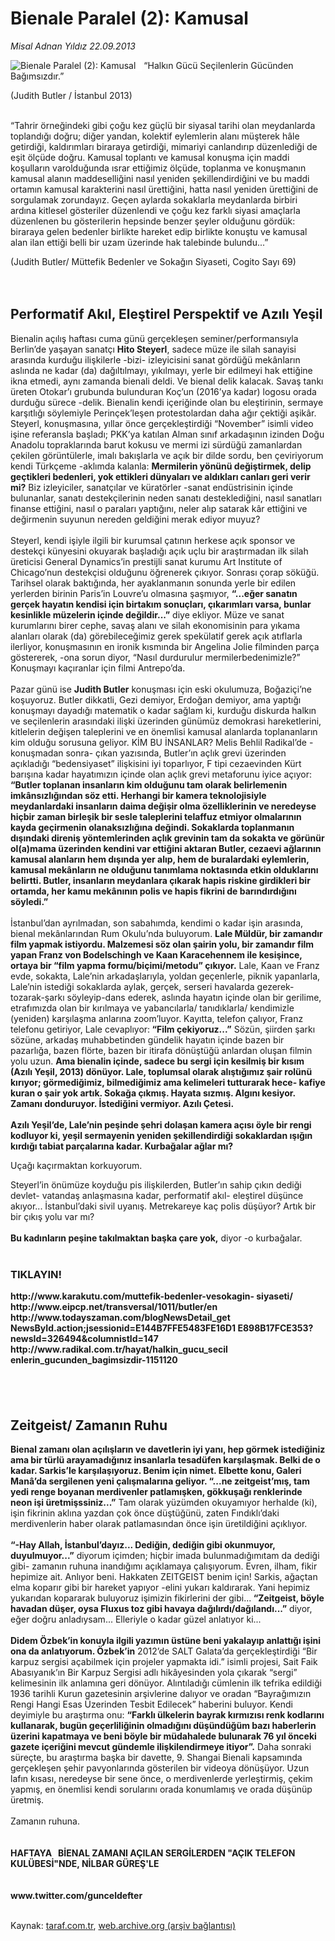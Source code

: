 # Bienale Paralel (2): Kamusal

*Misal Adnan Yıldız 22.09.2013*

<div class="yazi"><img align="left" alt="Bienale Paralel (2): Kamusal" border="0" src="http://www.taraf.com.tr/fotoraflar/makaleler/bienale-paralel-2-kamusal_3626_orijinal.jpg" style="border-right-width:10px; border-color:#FFFFFF"/><p>“Halkın Gücü Seçilenlerin Gücünden Bağımsızdır.”</p>
<p>(Judith Butler / İstanbul 2013)<br/><br/></p>
<p>“Tahrir örneğindeki gibi çoğu kez güçlü bir siyasal tarihi olan meydanlarda toplandığı doğru; diğer yandan, kolektif eylemlerin alanı müşterek hâle getirdiği, kaldırımları biraraya getirdiği, mimariyi canlandırıp düzenlediği de eşit ölçüde doğru. Kamusal toplantı ve kamusal konuşma için maddi koşulların varolduğunda ısrar ettiğimiz ölçüde, toplanma ve konuşmanın kamusal alanın maddeselliğini nasıl yeniden şekillendirdiğini ve bu maddi ortamın kamusal karakterini nasıl ürettiğini, hatta nasıl yeniden ürettiğini de sorgulamak zorundayız. Geçen aylarda sokaklarla meydanlarda birbiri ardına kitlesel gösteriler düzenlendi ve çoğu kez farklı siyasi amaçlarla düzenlenen bu gösterilerin hepsinde benzer şeyler olduğunu gördük: biraraya gelen bedenler birlikte hareket edip birlikte konuştu ve kamusal alan ilan ettiği belli bir uzam üzerinde hak talebinde bulundu...”</p>
<p>(Judith Butler/ Müttefik Bedenler ve Sokağın Siyaseti, Cogito Sayı 69)<br/><br/><br/></p>
<h2>Performatif Akıl, Eleştirel Perspektif ve Azılı Yeşil</h2>
<p>Bienalin açılış haftası cuma günü gerçekleşen seminer/performansıyla Berlin’de yaşayan sanatçı <strong>Hito Steyerl</strong>, sadece müze ile silah sanayisi arasında kurduğu ilişkilerle -bizi- izleyicisini sanat gördüğü mekânların aslında ne kadar (da) dağıltılmayı, yıkılmayı, yerle bir edilmeyi hak ettiğine ikna etmedi, aynı zamanda bienali deldi. Ve bienal delik kalacak. Savaş tankı üreten Otokar’ı grubunda bulunduran Koç’un (2016’ya kadar) logosu orada durduğu sürece -delik. Bienalin kendi içeriğinde olan bu eleştirinin, sermaye karşıtlığı söylemiyle Perinçek’leşen protestolardan daha ağır çektiği aşikâr. Steyerl, konuşmasına, yıllar önce gerçekleştirdiği “November” isimli video işine referansla başladı; PKK’ya katılan Alman sınıf arkadaşının izinden Doğu Anadolu topraklarında barut kokusu ve mermi izi sürdüğü zamanlardan çekilen görüntülerle, imalı bakışlarla ve açık bir dilde sordu, ben çeviriyorum kendi Türkçeme -aklımda kalanla: <strong>Mermilerin yönünü değiştirmek, delip geçtikleri bedenleri, yok ettikleri dünyaları ve aldıkları canları geri verir mi?</strong> Biz izleyiciler, sanatçılar ve küratörler -sanat endüstrisinin içinde bulunanlar, sanatı destekçilerinin neden sanatı desteklediğini, nasıl sanatları finanse ettiğini, nasıl o paraları yaptığını, neler alıp satarak kâr ettiğini ve değirmenin suyunun nereden geldiğini merak ediyor muyuz?<br/><br/>Steyerl, kendi işiyle ilgili bir kurumsal çatının herkese açık sponsor ve destekçi künyesini okuyarak başladığı açık uçlu bir araştırmadan ilk silah üreticisi General Dynamics’in prestijli sanat kurumu Art Institute of Chicago’nun destekçisi olduğunu öğrenerek çıkıyor. Sonrası çorap söküğü. Tarihsel olarak baktığında, her ayaklanmanın sonunda yerle bir edilen yerlerden birinin Paris’in Louvre’u olmasına şaşmıyor, <strong>“...eğer sanatın gerçek hayatın kendisi için birtakım sonuçları, çıkarımları varsa, bunlar kesinlikle müzelerin içinde değildir...”</strong> diye ekliyor. Müze ve sanat kurumlarını birer cephe, savaş alanı ve silah ekonomisinin para yıkama alanları olarak (da) görebileceğimiz gerek spekülatif gerek açık atıflarla ilerliyor, konuşmasının en ironik kısmında bir Angelina Jolie filminden parça göstererek, -ona sorun diyor, “Nasıl durdurulur mermilerbedenimizle?” Konuşmayı kaçıranlar için filmi Antrepo’da.<br/><br/>Pazar günü ise <strong>Judith Butler</strong> konuşması için eski okulumuza, Boğaziçi’ne koşuyoruz. Butler dikkatli, Gezi demiyor, Erdoğan demiyor, ama yaptığı konuşmayı dayadığı matematik o kadar sağlam ki, kurduğu diskurda halkın ve seçilenlerin arasındaki ilişki üzerinden günümüz demokrasi hareketlerini, kitlelerin değişen taleplerini ve en önemlisi kamusal alanlarda toplananların kim olduğu sorusuna geliyor. KİM BU İNSANLAR? Melis Behlil Radikal’de -konuşmadan sonra- çıkan yazısında, Butler’ın açlık grevi üzerinden açıkladığı “bedensiyaset” ilişkisini iyi toparlıyor, F tipi cezaevinden Kürt barışına kadar hayatımızın içinde olan açlık grevi metaforunu iyice açıyor:<strong> “Butler toplanan insanların kim olduğunu tam olarak belirlemenin imkânsızlığından söz etti. Herhangi bir kamera teknolojisiyle meydanlardaki insanların daima değişir olma özelliklerinin ve neredeyse hiçbir zaman birleşik bir sesle taleplerini telaffuz etmiyor olmalarının kayda geçirmenin olanaksızlığına değindi. Sokaklarda toplanmanın dışındaki direniş yöntemlerinden açlık grevinin tam da sokakta ve görünür ol(a)mama üzerinden kendini var ettiğini aktaran Butler, cezaevi ağlarının kamusal alanların hem dışında yer alıp, hem de buralardaki eylemlerin, kamusal mekânların ne olduğunu tanımlama noktasında etkin olduklarını belirtti. Butler, insanların meydanlara çıkarak hapis riskine girdikleri bir ortamda, her kamu mekânının polis ve hapis fikrini de barındırdığını söyledi.”<br/><br/></strong>İstanbul’dan ayrılmadan, son sabahımda, kendimi o kadar işin arasında, bienal mekânlarından Rum Okulu’nda buluyorum. <strong>Lale Müldür, bir zamandır film yapmak istiyordu. Malzemesi söz olan şairin yolu, bir zamandır film yapan Franz von Bodelschingh ve Kaan Karacehennem ile kesişince, ortaya bir “film yapma formu/biçimi/metodu” çıkıyor.</strong> Lale, Kaan ve Franz evde, sokakta, Lale’nin arkadaşlarıyla, yoldan geçenlerle, piknik yapanlarla, Lale’nin istediği sokaklarda aylak, gerçek, serseri havalarda gezerek-tozarak-şarkı söyleyip-dans ederek, aslında hayatın içinde olan bir gerilime, etrafımızda olan bir kırılmaya ve yabancılarla/ tanıdıklarla/ kendimizle (yeniden) karşılaşma anlarına zoom’luyor. Kayıtta, telefon çalıyor, Franz telefonu getiriyor, Lale cevaplıyor:<strong> “Film çekiyoruz...”</strong> Sözün, şiirden şarkı sözüne, arkadaş muhabbetinden gündelik hayatın içinde bazen bir pazarlığa, bazen flörte, bazen bir itirafa dönüştüğü anlardan oluşan filmin yolu uzun. <strong>Ama bienalin içinde, sadece bu sergi için kesilmiş bir kısım (Azılı Yeşil, 2013) dönüyor. Lale, toplumsal olarak alıştığımız şair rolünü kırıyor; görmediğimiz, bilmediğimiz ama kelimeleri tutturarak hece- kafiye kuran o şair yok artık. Sokağa çıkmış. Hayata sızmış. Algını kesiyor. Zamanı donduruyor. İstediğini vermiyor. Azılı Çetesi.<br/><br/>Azılı Yeşil’de, Lale’nin peşinde şehri dolaşan kamera açısı öyle bir rengi kodluyor ki, yeşil sermayenin yeniden şekillendirdiği sokaklardan ışığın kırdığı tabiat parçalarına kadar. Kurbağalar ağlar mı? </strong></p>
<p>Uçağı kaçırmaktan korkuyorum. </p>
<p>Steyerl’in önümüze koyduğu pis ilişkilerden, Butler’ın sahip çıkın dediği devlet- vatandaş anlaşmasına kadar, performatif akıl- eleştirel düşünce akıyor... İstanbul’daki sivil uyanış. Metrekareye kaç polis düşüyor? Artık bir bir çıkış yolu var mı?<br/><br/><strong>Bu kadınların peşine takılmaktan başka çare yok,</strong> diyor -o kurbağalar.<br/><br/></p>
<h3>TIKLAYIN!</h3><strong>http://www.karakutu.com/muttefik-bedenler-vesokagin- siyaseti/<br/>http://www.eipcp.net/transversal/1011/butler/en<br/>http://www.todayszaman.com/blogNewsDetail_get NewsById.action;jsessionid=E144B7FFE5483FE16D1 E898B17FCE353?newsId=326494&amp;columnistId=147<br/>http://www.radikal.com.tr/hayat/halkin_gucu_secil enlerin_gucunden_bagimsizdir-1151120<br/></strong>
<h2><br/></h2>
<h2>Zeitgeist/ Zamanın Ruhu</h2><strong>Bienal zamanı olan açılışların ve davetlerin iyi yanı, hep görmek istediğiniz ama bir türlü arayamadığınız insanlarla tesadüfen karşılaşmak. Belki de o kadar. Sarkis’le karşılaşıyoruz. Benim için nimet. Elbette konu, Galeri Manâ’da sergilenen yeni çalışmalarına geliyor. “...ne zeitgeist’mış, tam yedi renge boyanan merdivenler patlamışken, gökkuşağı renklerinde neon işi üretmişssiniz...”</strong> Tam olarak yüzümden okuyamıyor herhalde (ki), işin fikrinin aklına yazdan çok önce düştüğünü, zaten Fındıklı’daki merdivenlerin haber olarak patlamasından önce işin üretildiğini açıklıyor.<br/><br/><strong>“-Hay Allah, İstanbul’dayız... Dediğin, dediğin gibi okunmuyor, duyulmuyor...”</strong> diyorum içimden; hiçbir imada bulunmadığımıtam da dediği gibi- zamanın ruhuna inandığımı açıklamaya çalışıyorum. Evren, ilham, fikir hepimize ait. Anlıyor beni. Hakkaten ZEITGEIST benim için! Sarkis, ağaçtan elma koparır gibi bir hareket yapıyor -elini yukarı kaldırarak. Yani hepimiz yukarıdan kopararak buluyoruz işimizin fikirlerini der gibi...<strong> “Zeitgeist, böyle havadan düşer, oysa Fluxus toz gibi havaya dağılırdı/dağılandı...”</strong> diyor, eğer doğru anladıysam... Elleriyle o kadar güzel anlatıyor ki...<br/><br/><strong>Didem Özbek’in konuyla ilgili yazımın üstüne beni yakalayıp anlattığı işini ona da anlatıyorum. Özbek’in</strong> 2012’de SALT Galata’da gerçekleştirdiği “Bir karpuz sergisi açabilmek için projeler yapmakta idi.” isimli projesi, Sait Faik Abasıyanık’ın Bir Karpuz Sergisi adlı hikâyesinden yola çıkarak “sergi” kelimesinin ilk anlamına geri dönüyor. Alıntıladığı cümlenin ilk tefrika edildiği 1936 tarihli Kurun gazetesinin arşivlerine dalıyor ve oradan “Bayrağımızın Rengi Hangi Esas Üzerinden Tesbit Edilecek” haberini buluyor. Kendi deyimiyle bu araştırma onu: <strong>“Farklı ülkelerin bayrak kırmızısı renk kodlarını kullanarak, bugün geçerliliğinin olmadığını düşündüğüm bazı haberlerin üzerini kapatmaya ve beni böyle bir müdahalede bulunarak 76 yıl önceki gazete içeriğini mevcut gündemle ilişkilendirmeye itiyor”.</strong> Daha sonraki süreçte, bu araştırma başka bir davette, 9. Shangai Bienali kapsamında gerçekleşen şehir pavyonlarında gösterilen bir videoya dönüşüyor. Uzun lafın kısası, neredeyse bir sene önce, o merdivenlerde yerleştirmiş, çekim yapmış, en önemlisi kendi sorularını orada konumlamış ve orada düşünüp üretmiş.<br/><br/>Zamanın ruhuna.<br/><br/><br/><strong>HAFTAYA   BİENAL ZAMANI AÇILAN SERGİLERDEN "AÇIK TELEFON KULÜBESİ"NDE, NİLBAR GÜREŞ'LE<br/></strong><br/><br/><strong>www.twitter.com/gunceldefter <br/><br/></strong>
</div>

Kaynak: [taraf.com.tr](http://www.taraf.com.tr:80/misal-adnan-yildiz/makale-bienale-paralel-2-kamusal.htm), [web.archive.org (arşiv bağlantısı)](http://web.archive.org/web/20130924135021/http://www.taraf.com.tr:80/misal-adnan-yildiz/makale-bienale-paralel-2-kamusal.htm)
